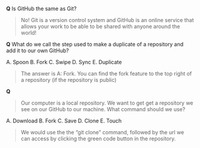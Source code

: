 **Q**
Is GitHub the same as Git? 

>No! Git is a version control system and GitHub is an online service that allows your work to be able to be shared with anyone around the world!

**Q**
What do we call the step used to make a duplicate of a repository and add it to our own GitHub?

A. Spoon
B. Fork
C. Swipe
D. Sync
E. Duplicate

>The answer is A: Fork. You can find the fork feature to the top right of a repository (if the repository is public)

**Q**

>Our computer is a local repository. We want to get get a repository we see on our GitHub to our machine. What command should we use?

A. Download
B. Fork
C. Save
D. Clone
E. Touch

>We would use the the “git clone” command, followed by the url we can access by clicking the green code button in the repository. 